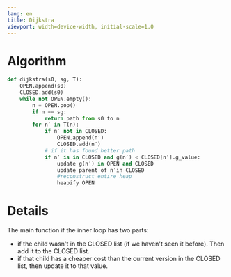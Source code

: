 ```yaml
---
lang: en
title: Dijkstra
viewport: width=device-width, initial-scale=1.0
---
```

# Algorithm
```python
def dijkstra(s0, sg, T):
    OPEN.append(s0)
    CLOSED.add(s0)
    while not OPEN.empty():
        n = OPEN.pop()
        if n == sg:
            return path from s0 to n
        for n′ in T(n): 
            if n′ not in CLOSED:
                OPEN.append(n′)
                CLOSED.add(n′)
            # if it has found better path
            if n′ is in CLOSED and g(n′) < CLOSED[n′].g_value:
                update g(n′) in OPEN and CLOSED
                update parent of n′in CLOSED
                #reconstruct entire heap
                heapify OPEN
```

# Details
The main function if the inner loop has two parts:
- if the child wasn't in the CLOSED list (if we haven't seen it before). Then
add it to the CLOSED list.
- if that child has a cheaper cost than the current version in the CLOSED list,
then update it to that value. 
